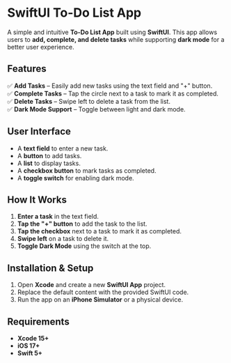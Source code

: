 # SwiftUI To-Do List App

A simple and intuitive **To-Do List App** built using **SwiftUI**. This app allows users to **add, complete, and delete tasks** while supporting **dark mode** for a better user experience.

## Features

✅ **Add Tasks** – Easily add new tasks using the text field and "+" button.  
✅ **Complete Tasks** – Tap the circle next to a task to mark it as completed.  
✅ **Delete Tasks** – Swipe left to delete a task from the list.  
✅ **Dark Mode Support** – Toggle between light and dark mode.  

## User Interface

- A **text field** to enter a new task.
- A **button** to add tasks.
- A **list** to display tasks.
- A **checkbox button** to mark tasks as completed.
- A **toggle switch** for enabling dark mode.

## How It Works

1. **Enter a task** in the text field.
2. **Tap the "+" button** to add the task to the list.
3. **Tap the checkbox** next to a task to mark it as completed.
4. **Swipe left** on a task to delete it.
5. **Toggle Dark Mode** using the switch at the top.


## Installation & Setup

1. Open **Xcode** and create a new **SwiftUI App** project.
2. Replace the default content with the provided SwiftUI code.
3. Run the app on an **iPhone Simulator** or a physical device.

## Requirements

- **Xcode 15+**
- **iOS 17+**
- **Swift 5+**



